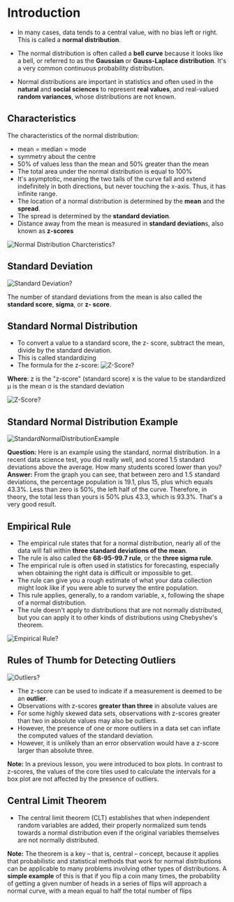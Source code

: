 # Introduction

* In many cases, data tends to a central value, with no bias left or right. This is called a **normal distribution**.

* The normal distribution is often called a **bell curve** because it looks like a bell, or referred to as the **Gaussian** or **Gauss-Laplace distribution**. It's a very common continuous probability distribution.

* Normal distributions are important in statistics and often used in the **natural** and **social sciences** to represent **real values**, and real-valued **random variances**, whose distributions are not known.

## Characteristics

The characteristics of the normal distribution:

* mean = median = mode
* symmetry about the centre
* 50% of values less than the mean and 50% greater than the mean
* The total area under the normal distribution is equal to 100%
* It's asymptotic, meaning the two tails of the curve fall and extend indefinitely in both directions, but never touching the x-axis. Thus, it has infinite range.
* The location of a normal distribution is determined by the **mean** and the **spread**.
* The spread is determined by the **standard deviation**.
* Distance away from the mean is measured in **standard deviation**s, also known as **z-scores**

![Normal Distribution Charcteristics?](NormalDistributionCharcteristics.png)

## Standard Deviation

![Standard Deviation?](StandardDeviation.png)

The number of standard deviations from the mean is also called the **standard score**, **sigma**, or **z- score**.

## Standard Normal Distribution

* To convert a value to a standard score, the z- score, subtract the mean, divide by the standard deviation.
* This is called standardizing
* The formula for the z-score:
![Z-Score?](Z-Score.png)

**Where**:
z is the "z-score" (standard score)
x is the value to be standardized
μ is the mean
σ is the standard deviation

![Z-Score?](Standardizing.png)

## Standard Normal Distribution Example

![StandardNormalDistributionExample](StandardNormalDistributionExample.png)

**Question:** Here is an example using the standard, normal distribution. In a recent data science test, you did really well, and scored 1.5 standard deviations above the average. How many students scored lower than you?
**Answer:** From the graph you can see, that between zero and 1.5 standard deviations, the percentage population is 19.1, plus 15, plus which equals 43.3%. Less than zero is 50%, the left half of the curve. Therefore, in theory, the total less than yours is 50% plus 43.3, which is 93.3%. That's a very good result.

## Empirical Rule

* The empirical rule states that for a normal distribution, nearly all of the data will fall within **three standard deviations of the mean**.
* The rule is also called the **68-95-99.7 rule**, or the **three sigma rule**.
* The empirical rule is often used in statistics for forecasting, especially when obtaining the right data is difficult or impossible to get.
* The rule can give you a rough estimate of what your data collection might look like if you were able to survey the entire population.
* This rule applies, generally, to a random variable, x, following the shape of a normal distribution.
* The rule doesn't apply to distributions that are not normally distributed, but you can apply it to other kinds of distributions using Chebyshev's theorem.

![Empirical Rule?](EmpiricalRule.png)

## Rules of Thumb for Detecting Outliers

![Outliers?](Outliers.png)

* The z-score can be used to indicate if a measurement is deemed to be an **outlier**.
* Observations with z-scores **greater than three** in absolute values are
* For some highly skewed data sets, observations with z-scores greater than two in absolute values may also be outliers.
* However, the presence of one or more outliers in a data set can inflate the computed values of the standard deviation.
* However, it is unlikely than an error observation would have a z-score larger than absolute three.

**Note:** In a previous lesson, you were introduced to box plots. In contrast to z-scores, the values of the core tiles used to calculate the intervals for a box plot are not affected by the presence of outliers.

## Central Limit Theorem

* The central limit theorem (CLT) establishes that when independent random variables are added, their properly normalized sum tends towards a normal distribution even if the original variables themselves are not normally distributed.

**Note:** The theorem is a key – that is, central – concept, because it applies that probabilistic and statistical methods that work for normal distributions can be applicable to many problems involving other types of distributions.
A **simple example** of this is that if you flip a coin many times, the probability of getting a given number of heads in a series of flips will approach a normal curve, with a mean equal to half the total number of flips
